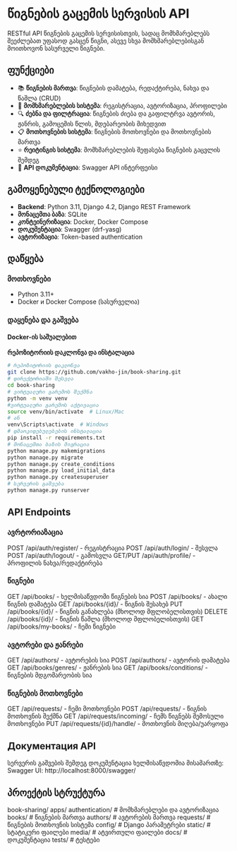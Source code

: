 # წიგნების გაცემის სერვისის API

RESTful API წიგნების გაცემის სერვისისთვის, სადაც მომხმარებლებს შეეძლებათ უფასოდ გასცენ წიგნი, ასევე სხვა მომხმარებლებისგან მოითხოვონ სასურველი წიგნები.

## ფუნქციები
- 📚 **წიგნების მართვა**: წიგნების დამატება, რედაქტირება, ნახვა და წაშლა (CRUD)
- 👥 **მომხმარებლების სისტემა**: რეგისტრაცია, ავტორიზაცია, პროფილები
- 🔍 **ძებნა და ფილტრაცია**: წიგნების ძიება და გაფილტრვა ავტორის, ჟანრის, გამოცემის წლის, მდებარეობის მიხედვით
- 📋 **მოთხოვნების სისტემა**: წიგნების მოთხოვნები და მოთხოვნების მართვა
- ⭐ **რეიტინგის სისტემა**: მომხმარებლების შეფასება წიგნების გაცვლის შემდეგ
- 📱 **API დოკუმენტაცია**: Swagger API ინტერფეისი

## გამოყენებული ტექნოლოგიები
- **Backend**: Python 3.11, Django 4.2, Django REST Framework
- **მონაცემთა ბაზა**: SQLite
- **კონტეინერიზაცია**: Docker, Docker Compose
- **დოკუმენტაცია**: Swagger (drf-yasg)
- **ავტორიზაცია**: Token-based authentication

## დაწყება

### მოთხოვნები
- Python 3.11+
- Docker и Docker Compose (სასურველია)

### დაყენება და გაშვება

#### Docker-ის საშუალებით
**რეპოზიტორიის დაკლონვა და ინსტალაცია**
```bash
# რეპოზიტორიის დაკლონვა
git clone https://github.com/vakho-jin/book-sharing.git
# დირექტორიაში შესვლა
cd book-sharing
# ვირტუალური გარემოს შექმნა
python -m venv venv
#ვირტუალური გარემოს აქტივაცია
source venv/bin/activate  # Linux/Mac
# ან
venv\Scripts\activate  # Windows
# დმაოკიდებულებების ინსტალაცია
pip install -r requirements.txt
# მონაცემთა ბაზის მიგრაცია
python manage.py makemigrations
python manage.py migrate
python manage.py create_conditions
python manage.py load_initial_data
python manage.py createsuperuser
# სერვერის გაშვება
python manage.py runserver
```

## API Endpoints

### ავრტორიაზაცია
POST /api/auth/register/ - რეგისტრაცია
POST /api/auth/login/ - შესვლა
POST /api/auth/logout/ - გამოსვლა
GET/PUT /api/auth/profile/ - პროფილის ნახვა/რედაქტირება

### წიგნები
GET /api/books/ - ხელმისაწვდომი წიგნების სია
POST /api/books/ - ახალი წიგნის დამატება
GET /api/books/{id}/ - წიგნის შესახებ
PUT /api/books/{id}/ - წიგნის განახლება (მხოლოდ მფლობელისთვის)
DELETE /api/books/{id}/ - წიგნის წაშლა (მხოლოდ მფლობელისთვის)
GET /api/books/my-books/ - ჩემი წიგნები

### ავტორები და ჟანრები
GET /api/authors/ - ავტორების სია
POST /api/authors/ - ავტორის დამატება
GET /api/books/genres/ - ჟანრების სია
GET /api/books/conditions/ - წიგნების მდგომარეობის სია

### წიგნების მოთხოვნები
GET /api/requests/ - ჩემი მოთხოვნები
POST /api/requests/ - წიგნის მოთხოვნის შექმნა
GET /api/requests/incoming/ - ჩემს წიგნებს შემოსული მოთხოვნები
PUT /api/requests/{id}/handle/ - მოთხოვნის მიღება/უარყოფა

## Документация API
სერვერის გაშვების შემდეგ დოკუმენტაცია ხელმისაწვდომია მისამართზე:
Swagger UI: http://localhost:8000/swagger/

## პროექტის სტრუქტურა
book-sharing/
   apps/
      authentication/    # მომხმარებლები და ავტორიზაცია
      books/             # წიგნების მართვა
      authors/           # ავტორების მართვა
      requests/          # წიგნების მოთხოვნის სისტემა
   config/               # Django პარამეტრები
   static/               # სტატიკური ფაილები
   media/                # ატვირთული ფაილები
   docs/                 # დოკუმენტაცია
   tests/                # ტესტები

